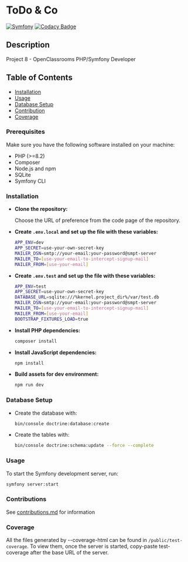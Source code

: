# ToDo & Co

[![Symfony](https://github.com/lauralazzaro/projet8-TodoList/actions/workflows/symfony.yml/badge.svg)](https://github.com/lauralazzaro/projet8-TodoList/actions/workflows/symfony.yml)
[![Codacy Badge](https://app.codacy.com/project/badge/Grade/e75c4044c8cb4aebbb72c6d8e07cbc13)](https://app.codacy.com/gh/lauralazzaro/projet8-TodoList/dashboard?utm_source=gh&utm_medium=referral&utm_content=&utm_campaign=Badge_grade)

## Description

Project 8 - OpenClassrooms PHP/Symfony Developer

## Table of Contents

- [Installation](#installation)
- [Usage](#usage)
- [Database Setup](#database-setup)
- [Contribution](contributions.md)
- [Coverage](#coverage)

### Prerequisites

Make sure you have the following software installed on your machine:

- PHP (>=8.2)
- Composer
- Node.js and npm
- SQLite
- Symfony CLI

### Installation

- **Clone the repository:**

  Choose the URL of preference from the code page of the repository.

- **Create `.env.local` and set up the file with these variables:**

   ```bash
  APP_ENV=dev
  APP_SECRET=use-your-own-secret-key
  MAILER_DSN=smtp://your-email:your-password@smpt-server
  MAILER_TO=[use-your-email-to-intercept-signup-mail]
  MAILER_FROM=[use-your-email]
  ```
- **Create `.env.test` and set up the file with these variables:**

  ```bash
  APP_ENV=test
  APP_SECRET=use-your-own-secret-key
  DATABASE_URL=sqlite:///%kernel.project_dir%/var/test.db
  MAILER_DSN=smtp://your-email:your-password@smpt-server
  MAILER_TO=[use-your-email-to-intercept-signup-mail]
  MAILER_FROM=[use-your-email]
  BOOTSTRAP_FIXTURES_LOAD=true
  ```

- **Install PHP dependencies:**

   ```bash
   composer install
   ```

- **Install JavaScript dependencies:**

  ```bash
  npm install
  ```

- **Build assets for dev environment:**

   ```bash
   npm run dev
   ```

### Database Setup

- Create the database with:

    ```bash
    bin/console doctrine:database:create
    ```

- Create the tables with:

    ```bash
    bin/console doctrine:schema:update --force --complete
    ```

### Usage

To start the Symfony development server, run:

   ```bash
   symfony server:start
   ```

### Contributions

See [contributions.md](contributions.md) for information


### Coverage

All the files generated by --coverage-html can be found in `/public/test-coverage`.
To view them, once the server is started, copy-paste test-coverage after the base URL of the server.